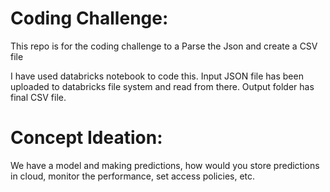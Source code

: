 # Coding Challenge:
This repo is for the coding challenge to a Parse the Json and create a CSV file 

I have used databricks notebook to code this. Input JSON file has been uploaded to databricks file system and read from there. Output folder has final CSV file.

# Concept Ideation:
We have a model and making predictions, how would you store predictions in cloud, monitor the performance, set access policies, etc.


